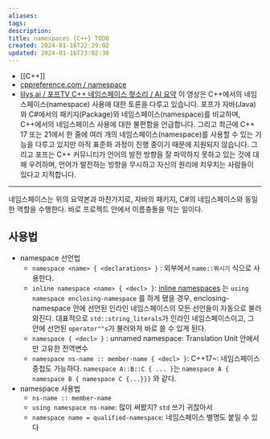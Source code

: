 ```yaml
---
aliases: 
tags: 
description:
title: namespaces {C++} TODO
created: 2024-01-16T22:29:02
updated: 2024-01-16T23:02:38
---
```

 - [[C++]]
 - [cppreference.com / namespace](https://en.cppreference.com/w/cpp/language/namespace)
 - [lilys.ai / 포프TV C++ 네임스페이스 헛소리 / AI 요약](https://lilys.ai/digest/165087?sId=phPR4YsoreY&source=video&result=summaryNote&isBlogRequested=false&s=1)  이 영상은 C++에서의 네임스페이스(namespace) 사용에 대한 토론을 다루고 있습니다. 포프가 자바(Java)와 C#에서의 패키지(Package)와 네임스페이스(namespace)를 비교하며, C++에서의 네임스페이스 사용에 대한 불편함을 언급합니다. 그리고 최근에 C++ 17 또는 21에서 한 줄에 여러 개의 네임스페이스(namespace)를 사용할 수 있는 기능을 다루고 있지만 아직 표준화 과정이 진행 중이기 때문에 지원되지 않습니다. 그리고 포프는 C++ 커뮤니티가 언어의 발전 방향을 잘 파악하지 못하고 있는 것에 대해 우려하며, 언어가 발전하는 방향을 무시하고 자신의 원리에 치우치는 사람들이 있다고 지적합니다. 
---

네임스페이스는 위의 요약본과 마찬가지로, 자바의 패키지, C#의 네임스페이스와 동일한 역할을 수행한다. 바로 프로젝트 안에서 이름충돌을 막는 일이다. 

## 사용법

- namespace 선언법
	- `namespace <name> { <declarations> }` : 외부에서 `name::뭐시기` 식으로 사용한다.
	- `inline namespace <name> { <decl> }`: [inline namespaces](https://en.cppreference.com/w/cpp/language/namespace#Inline_namespaces) 는 `using namespace enclosing-namespace` 를 하게 됐을 경우, enclosing-namespace 안에 선언된 인라인 네임스페이스의 모든 선언들이 자동으로 불러와진다. 대표적으로 `std::string_literals`가 인라인 네임스페이스이고, 그 안에 선언된 `operator""s`가 불러와져 바로 쓸 수 있게 된다.
	- `namespace { <decl> }` : unnamed namespace: Translation Unit 안에서만 고유한 전역변수
	- `namespace ns-name :: member-name { <decl> }`: C++17~: 네임스페이스 중첩도 가능하다. `namespace A::B::C { ... }`는 `namespace A { namespace B { namespace C {...}}}` 와 같다.
- namespace 사용법
	- `ns-name :: member-name`
	- `using namespace ns-name`: 많이 써봤지? `std` 쓰기 귀찮아서
	- `namespace name = qualified-namespace`: 네임스페이스 별명도 붙일 수 있다
